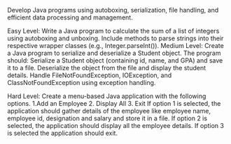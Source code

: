 Develop Java programs using autoboxing, serialization, file handling, and efficient data processing and management.


Easy Level:
Write a Java program to calculate the sum of a list of integers using autoboxing and unboxing. Include methods to parse strings into their respective wrapper classes (e.g., Integer.parseInt()).
Medium Level:
Create a Java program to serialize and deserialize a Student object. The program should:
Serialize a Student object (containing id, name, and GPA) and save it to a file.
Deserialize the object from the file and display the student details.
Handle FileNotFoundException, IOException, and ClassNotFoundException using exception handling.

Hard Level:
Create a menu-based Java application with the following options. 1.Add an Employee 2. Display All 3. Exit If option 1 is selected, the application should gather details of the employee like employee name, employee id, designation and salary and store it in a file. If option 2 is selected, the application should display all the employee details. If option 3 is selected the application should exit.
